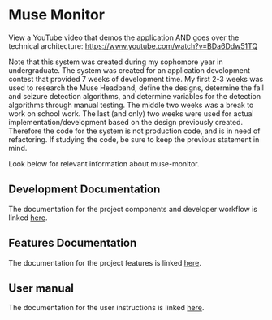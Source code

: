 Muse Monitor
======================

View a YouTube video that demos the application AND goes over the technical architecture: https://www.youtube.com/watch?v=BDa6Ddw51TQ

Note that this system was created during my sophomore year in undergraduate. The system was created for an application development contest that provided 7 weeks of development time. My first 2-3 weeks was used to research the Muse Headband, define the designs, determine the fall and seizure detection algorithms, and determine variables for the detection algorithms through manual testing. The middle two weeks was a break to work on school work. The last (and only) two weeks were used for actual implementation/development based on the design previously created. Therefore the code for the system is not production code, and is in need of refactoring. If studying the code, be sure to keep the previous statement in mind.

Look below for relevant information about muse-monitor.

## Development Documentation
The documentation for the project components and developer workflow is linked [here](doc/dev-doc.md).

## Features Documentation
The documentation for the project features is linked [here](doc/software-requirement-specification.md).

## User manual
The documentation for the user instructions is linked [here](doc/user-manual.md).
